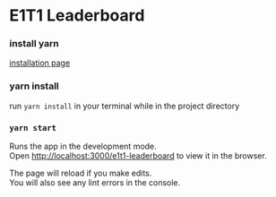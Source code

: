 # E1T1 Leaderboard

### install yarn
[installation page](https://classic.yarnpkg.com/en/docs/install/#windows-stable)

### yarn install
run `yarn install` in your terminal while in the project directory

### `yarn start`

Runs the app in the development mode.<br />
Open [http://localhost:3000/e1t1-leaderboard](http://localhost:3000/e1t1-leaderboard) to view it in the browser.

The page will reload if you make edits.<br />
You will also see any lint errors in the console.